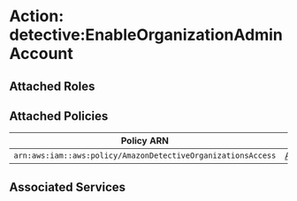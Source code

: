# Action: detective:EnableOrganizationAdminAccount

## Attached Roles

## Attached Policies

| Policy ARN | Policy Name |
|------------|-------------|
| `arn:aws:iam::aws:policy/AmazonDetectiveOrganizationsAccess` | [AmazonDetectiveOrganizationsAccess](../policies.md#amazondetectiveorganizationsaccess) |

## Associated Services

